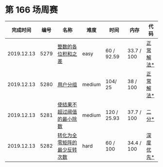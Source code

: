 # 第 166 场周赛

**完成时间**|**编号**|**名称**|**难度**|**时间**|**内存**|**代码**
--------|--------|--------|------------|--------|--------|--------
2019.12.13|5279|[整数的各位积和之差](/第%20166%20场周赛5275.%20整数的各位积和之差/question.md)|easy|60 / 92.59|33.7 / 100|[正常解法*](/第%20166%20场周赛/5279.%20整数的各位积和之差/javascript/ac_v1.js)
2019.12.13|5280|[用户分组](/第%20166%20场周赛/5280.%20用户分组/question.md)|medium|104/ 25|38 / 100|[正常解法*](/第%20166%20场周赛/5280.%20用户分组/javascript/ac_v1.js)
2019.12.13|5281|[使结果不超过阈值的最小除数](/第%20166%20场周赛/5281.%20使结果不超过阈值的最小除数/question.md)|medium|120 / 25.93|37.7 / 100|[二分*](/第%20166%20场周赛/5281.%20使结果不超过阈值的最小除数/javascript/ac_v1.js)
2019.12.13|5282|[转化为全零矩阵的最少反转次数](/第%20166%20场周赛/5282.%20转化为全零矩阵的最少反转次数/question.md)|hard|60 / 100|34.4 / 100|[深度优先*](/第%20166%20场周赛/5282.%20转化为全零矩阵的最少反转次数/javascript/ac_v1.js)
